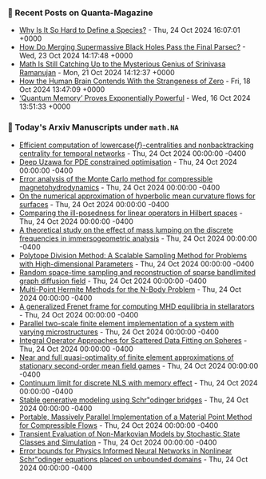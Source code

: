 ### 📝 Recent Posts on Quanta-Magazine
<!-- quanta starts -->
* <a href="https://www.quantamagazine.org/why-is-it-so-hard-to-define-a-species-20241024/">Why Is It So Hard to Define a Species?</a> - Thu, 24 Oct 2024 16:07:01 +0000
* <a href="https://www.quantamagazine.org/how-do-merging-supermassive-black-holes-pass-the-final-parsec-20241023/">How Do Merging Supermassive Black Holes Pass the Final Parsec?</a> - Wed, 23 Oct 2024 14:17:48 +0000
* <a href="https://www.quantamagazine.org/srinivasa-ramanujan-was-a-genius-math-is-still-catching-up-20241021/">Math Is Still Catching Up to the Mysterious Genius of Srinivasa Ramanujan</a> - Mon, 21 Oct 2024 14:12:37 +0000
* <a href="https://www.quantamagazine.org/how-the-human-brain-contends-with-the-strangeness-of-zero-20241018/">How the Human Brain Contends With the Strangeness of Zero</a> - Fri, 18 Oct 2024 13:47:09 +0000
* <a href="https://www.quantamagazine.org/quantum-memory-proves-exponentially-powerful-20241016/">‘Quantum Memory’ Proves Exponentially Powerful</a> - Wed, 16 Oct 2024 13:51:33 +0000
<!-- quanta ends -->

### 📝 Today's Arxiv Manuscripts under ``math.NA``
<!-- arxiv-math-na starts -->
* <a href="https://arxiv.org/abs/2410.17352">Efficient computation of lowercase{$f$}-centralities and nonbacktracking centrality for temporal networks</a> - Thu, 24 Oct 2024 00:00:00 -0400
* <a href="https://arxiv.org/abs/2410.17359">Deep Uzawa for PDE constrained optimisation</a> - Thu, 24 Oct 2024 00:00:00 -0400
* <a href="https://arxiv.org/abs/2410.17663">Error analysis of the Monte Carlo method for compressible magnetohydrodynamics</a> - Thu, 24 Oct 2024 00:00:00 -0400
* <a href="https://arxiv.org/abs/2410.17719">On the numerical approximation of hyperbolic mean curvature flows for surfaces</a> - Thu, 24 Oct 2024 00:00:00 -0400
* <a href="https://arxiv.org/abs/2410.17729">Comparing the ill-posedness for linear operators in Hilbert spaces</a> - Thu, 24 Oct 2024 00:00:00 -0400
* <a href="https://arxiv.org/abs/2410.17857">A theoretical study on the effect of mass lumping on the discrete frequencies in immersogeometric analysis</a> - Thu, 24 Oct 2024 00:00:00 -0400
* <a href="https://arxiv.org/abs/2410.17938">Polytope Division Method: A Scalable Sampling Method for Problems with High-dimensional Parameters</a> - Thu, 24 Oct 2024 00:00:00 -0400
* <a href="https://arxiv.org/abs/2410.18005">Random space-time sampling and reconstruction of sparse bandlimited graph diffusion field</a> - Thu, 24 Oct 2024 00:00:00 -0400
* <a href="https://arxiv.org/abs/2410.17311">Multi-Point Hermite Methods for the N-Body Problem</a> - Thu, 24 Oct 2024 00:00:00 -0400
* <a href="https://arxiv.org/abs/2410.17595">A generalized Frenet frame for computing MHD equilibria in stellarators</a> - Thu, 24 Oct 2024 00:00:00 -0400
* <a href="https://arxiv.org/abs/2103.17040">Parallel two-scale finite element implementation of a system with varying microstructures</a> - Thu, 24 Oct 2024 00:00:00 -0400
* <a href="https://arxiv.org/abs/2401.15294">Integral Operator Approaches for Scattered Data Fitting on Spheres</a> - Thu, 24 Oct 2024 00:00:00 -0400
* <a href="https://arxiv.org/abs/2402.00685">Near and full quasi-optimality of finite element approximations of stationary second-order mean field games</a> - Thu, 24 Oct 2024 00:00:00 -0400
* <a href="https://arxiv.org/abs/1910.05681">Continuum limit for discrete NLS with memory effect</a> - Thu, 24 Oct 2024 00:00:00 -0400
* <a href="https://arxiv.org/abs/2401.04372">Stable generative modeling using Schr"odinger bridges</a> - Thu, 24 Oct 2024 00:00:00 -0400
* <a href="https://arxiv.org/abs/2404.17057">Portable, Massively Parallel Implementation of a Material Point Method for Compressible Flows</a> - Thu, 24 Oct 2024 00:00:00 -0400
* <a href="https://arxiv.org/abs/2406.16447">Transient Evaluation of Non-Markovian Models by Stochastic State Classes and Simulation</a> - Thu, 24 Oct 2024 00:00:00 -0400
* <a href="https://arxiv.org/abs/2409.17938">Error bounds for Physics Informed Neural Networks in Nonlinear Schr"odinger equations placed on unbounded domains</a> - Thu, 24 Oct 2024 00:00:00 -0400
<!-- arxiv-math-na ends -->
